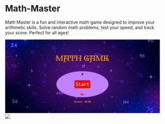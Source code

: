 # Math-Master
Math Master is a fun and interactive math game designed to improve your arithmetic skills. Solve random math problems, test your speed, and track your score. Perfect for all ages! <br>

<img src="mathmas1.jpeg"><br>
<img src="mathmass2jpeg">
